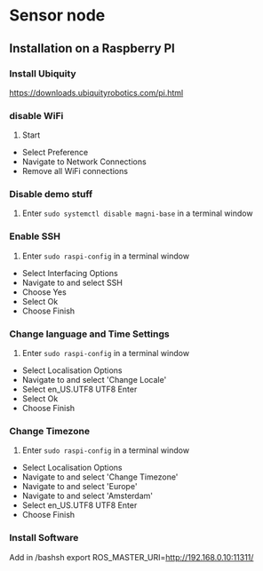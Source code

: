 # Sensor node

## Installation on a Raspberry PI

### Install Ubiquity
https://downloads.ubiquityrobotics.com/pi.html

### disable WiFi

1. Start
* Select Preference
* Navigate to Network Connections
* Remove all WiFi connections

### Disable demo stuff

1. Enter `sudo systemctl disable magni-base` in a terminal window

### Enable SSH

1. Enter `sudo raspi-config` in a terminal window
* Select Interfacing Options
* Navigate to and select SSH
* Choose Yes
* Select Ok
* Choose Finish

### Change language and Time Settings

1. Enter `sudo raspi-config` in a terminal window
* Select Localisation Options
* Navigate to and select 'Change Locale'
* Select en_US.UTF8 UTF8 Enter
* Select Ok
* Choose Finish

### Change Timezone

1. Enter `sudo raspi-config` in a terminal window
* Select Localisation Options
* Navigate to and select 'Change Timezone'
* Navigate to and select 'Europe'
* Navigate to and select 'Amsterdam'
* Select en_US.UTF8 UTF8 Enter
* Choose Finish

### Install Software

Add in /bashsh
export ROS_MASTER_URI=http://192.168.0.10:11311/
